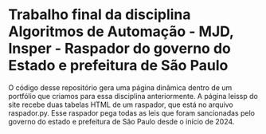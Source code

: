 # Trabalho final da disciplina Algoritmos de Automação - MJD, Insper - Raspador do governo do Estado e prefeitura de São Paulo
O código desse repositório gera uma página dinâmica dentro de um portfólio que criamos para essa disciplina anteriormente. 
A página leissp do site recebe duas tabelas HTML de um raspador, que está no arquivo raspador.py.
Esse raspador pega todas as leis que foram sancionadas pelo governo do estado e prefeitura de São Paulo desde o início de 2024.
